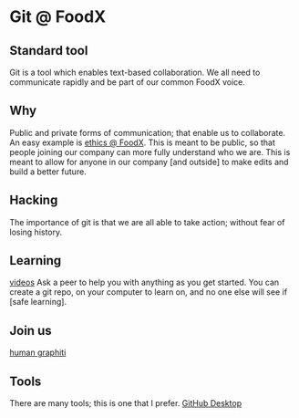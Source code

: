 # Git @ FoodX
## Standard tool
Git is a tool which enables text-based collaboration. We all need to communicate rapidly and be part of our common FoodX voice.

## Why
Public and private forms of communication; that enable us to collaborate. An easy example is [ethics @ FoodX](https://github.com/Food-X-Technologies/ethics). This is meant to be public, so that people joining our company can more fully understand who we are. This is meant to allow for anyone in our company [and outside] to make edits and build a better future.

## Hacking
The importance of git is that we are all able to take action; without fear of losing history.

## Learning
[videos](https://www.gitkraken.com/resources/learn-git)
Ask a peer to help you with anything as you get started. You can create a git repo, on your computer to learn on, and no one else will see if [safe learning].

## Join us
[human graphiti](https://github.com/Food-X-Technologies/git/blob/main/humans.txt)

## Tools
There are many tools; this is one that I prefer. [GitHub Desktop](https://desktop.github.com)